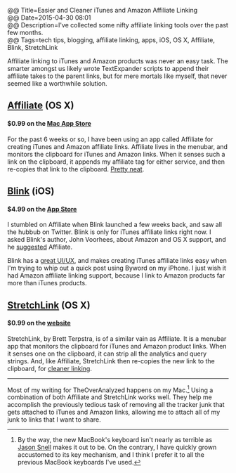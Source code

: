 @@ Title=Easier and Cleaner iTunes and Amazon Affiliate Linking  
@@ Date=2015-04-30 08:01  
@@ Description=I've collected some nifty affiliate linking tools over the past few months.  
@@ Tags=tech tips, blogging, affiliate linking, apps, iOS, OS X, Affiliate, Blink, StretchLink  

Affiliate linking to iTunes and Amazon products was never an easy task. The smarter amongst us likely wrote TextExpander scripts to append their affiliate takes to the parent links, but for mere mortals like myself, that never seemed like a worthwhile solution. 

## [Affiliate][bytesizeapps] (OS X)
#### $0.99 on the [Mac App Store][apple]

For the past 6 weeks or so, I have been using an app called Affiliate for creating iTunes and Amazon affiliate links. Affiliate lives in the menubar, and monitors the clipboard for iTunes and Amazon links. When it senses such a link on the clipboard, it appends my affiliate tag for either service, and then re-copies that link to the clipboard. [Pretty neat][macstories]. 

## [Blink][squibner] (iOS)
#### $4.99 on the [App Store][apple 2]

I stumbled on Affiliate when Blink launched a few weeks back, and saw all the hubbub on Twitter. Blink is only for iTunes affiliate links right now. I asked Blink's author, John Voorhees, about Amazon and OS X support, and he [suggested][twitter] Affiliate. 

Blink has a [great UI/UX][macstories 2], and makes creating iTunes affiliate links easy when I'm trying to whip out a quick post using Byword on my iPhone. I just wish it had Amazon affiliate linking support, because I link to Amazon products far more than iTunes products.

## [StretchLink][stretchlinkapp] (OS X)
#### $0.99 on the [website][stretchlinkapp]

StretchLink, by Brett Terpstra, is of a similar vain as Affiliate. It is a menubar app that monitors the clipboard for iTunes and Amazon product links. When it senses one on the clipboard, it can strip all the analytics and query strings. And, like Affiliate, StretchLink then re-copies the new link to the clipboard, for [cleaner linking][macstories 3].

<hr class="small">

Most of my writing for TheOverAnalyzed happens on my Mac.[^btw] Using a combination of both Affiliate and StretchLink works well. They help me accomplish the previously tedious task of removing all the tracker junk that gets attached to iTunes and Amazon links, allowing me to attach all of my junk to links that I want to share. 

[^btw]: By the way, the new MacBook's keyboard isn't nearly as terrible as [Jason Snell][sixcolors] makes it out to be. On the contrary, I have quickly grown accustomed to its key mechanism, and I think I prefer it to all the previous MacBook keyboards I've used.

[apple]: https://itunes.apple.com/us/app/affiliate/id789724698?at=1l3vx9s
[apple 2]: https://itunes.apple.com/us/app/blink-better-affiliate-links/id946766863?at=1l3vx9s
[bytesizeapps]: http://www.bytesizeapps.net
[macstories]: http://www.macstories.net/reviews/quick-itunes-affiliate-link-creation-with-affiliate-for-mac/
[macstories 2]: http://www.macstories.net/reviews/blink-effortless-affiliate-link-generation-on-ios/
[macstories 3]: http://www.macstories.net/linked/stretchlink-unshortens-and-cleans-urls-from-your-menu-bar/
[sixcolors]: http://sixcolors.com/post/2015/04/the-new-macbook-a-reviewers-notebook/
[squibner]: http://squibner.com/blink
[stretchlinkapp]: http://stretchlinkapp.com/
[twitter]: https://twitter.com/johnvoorhees/status/578559560564146176
